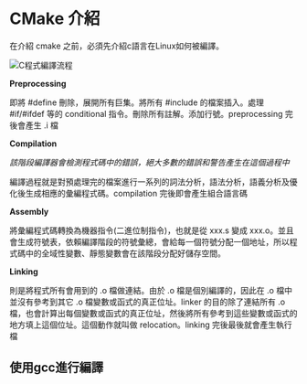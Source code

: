 # CMake 介紹

在介紹 cmake 之前，必須先介紹c語言在Linux如何被編譯。

![C程式編譯流程](https://1.bp.blogspot.com/-Kx2OqbEB7eM/WSEwMO4b_6I/AAAAAAAAH4k/vAXOHrR4MCsnniai1QITJBYEoT6wCovlACLcB/s1600/C%25E7%25A8%258B%25E5%25BC%258F%25E7%25B7%25A8%25E8%25AD%25AF%25E6%25B5%2581%25E7%25A8%258B.png)



__Preprocessing__ 

 即將 #define 刪除，展開所有巨集。將所有 #include 的檔案插入。處理 #if/#ifdef 等的 conditional 指令。刪除所有註解。添加行號。preprocessing 完後會產生 .i 檔



__Compilation__

_該階段編譯器會檢測程式碼中的錯誤，絕大多數的錯誤和警告產生在這個過程中_

編譯過程就是對預處理完的檔案進行一系列的詞法分析，語法分析，語義分析及優化後生成相應的彙編程式碼。compilation 完後即會產生組合語言碼



__Assembly__

將彙編程式碼轉換為機器指令(二進位制指令)，也就是從 xxx.s 變成 xxx.o。並且會生成符號表，依賴編譯階段的符號彙總，會給每一個符號分配一個地址，所以程式碼中的全域性變數、靜態變數會在該階段分配好儲存空間。



__Linking__

則是將程式所有會用到的 .o 檔做連結。由於 .o 檔是個別編譯的，因此在 .o 檔中並沒有參考到其它 .o 檔變數或函式的真正位址。linker 的目的除了連結所有 .o 檔，也會計算出每個變數或函式的真正位址，然後將所有參考到這些變數或函式的地方填上這個位址。這個動作就叫做 relocation。linking 完後最後就會產生執行檔



## 使用gcc進行編譯



